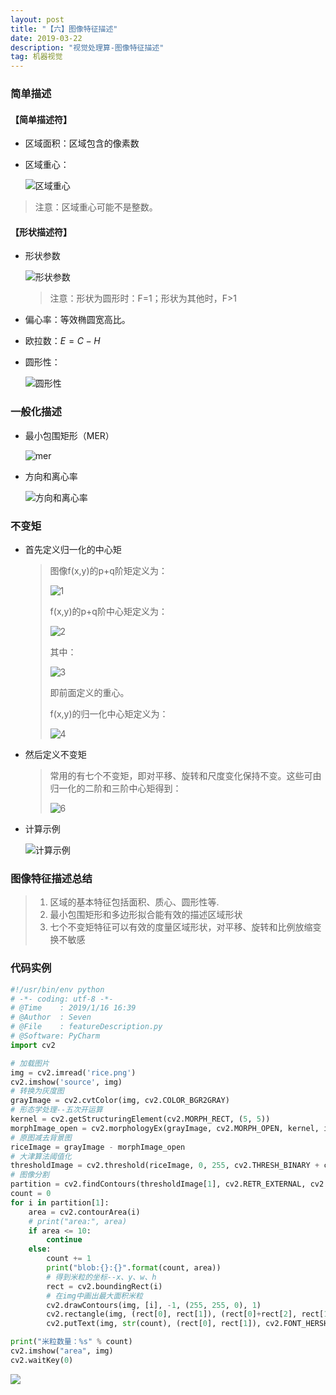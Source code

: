 ```yaml
---
layout: post
title: "【六】图像特征描述"
date: 2019-03-22
description: "视觉处理算-图像特征描述"
tag: 机器视觉
---
```


### 简单描述

#### 【简单描述符】

- 区域面积：区域包含的像素数

- 区域重心：

  ![区域重心](https://eveseven.oss-cn-shanghai.aliyuncs.com/20190116161656.png)

> 注意：区域重心可能不是整数。

#### 【形状描述符】

- 形状参数

  ![形状参数](https://eveseven.oss-cn-shanghai.aliyuncs.com/20190116161905.png)

  > 注意：形状为圆形时：F=1；形状为其他时，F>1

- 偏心率：等效椭圆宽高比。

- 欧拉数：$E = C-H$

- 圆形性：

  ![圆形性](https://eveseven.oss-cn-shanghai.aliyuncs.com/20190116162134.png)

### 一般化描述

- 最小包围矩形（MER）

  ![mer](https://eveseven.oss-cn-shanghai.aliyuncs.com/20190116162239.png)

- 方向和离心率

  ![方向和离心率](https://eveseven.oss-cn-shanghai.aliyuncs.com/20190116162315.png)

### 不变矩

- 首先定义归一化的中心矩

  > 图像f(x,y)的p+q阶矩定义为：
  >
  > ![1](https://eveseven.oss-cn-shanghai.aliyuncs.com/20190116162435.png)
  >
  > f(x,y)的p+q阶中心矩定义为：
  >
  > ![2](https://eveseven.oss-cn-shanghai.aliyuncs.com/20190116162502.png)
  >
  > 其中：
  >
  > ![3](https://eveseven.oss-cn-shanghai.aliyuncs.com/20190116162528.png)
  >
  > 即前面定义的重心。
  >
  > f(x,y)的归一化中心矩定义为：
  >
  > ![4](https://eveseven.oss-cn-shanghai.aliyuncs.com/20190116162603.png)

- 然后定义不变矩

  > 常用的有七个不变矩，即对平移、旋转和尺度变化保持不变。这些可由归一化的二阶和三阶中心矩得到：
  >
  > ![6](https://eveseven.oss-cn-shanghai.aliyuncs.com/20190116162647.png)

- 计算示例

  ![计算示例](https://eveseven.oss-cn-shanghai.aliyuncs.com/20190116162804.png)



### 图像特征描述总结

> 1. 区域的基本特征包括面积、质心、圆形性等.
> 2. 最小包围矩形和多边形拟合能有效的描述区域形状
> 3. 七个不变矩特征可以有效的度量区域形状，对平移、旋转和比例放缩变换不敏感

### 代码实例

```python
#!/usr/bin/env python
# -*- coding: utf-8 -*-
# @Time    : 2019/1/16 16:39
# @Author  : Seven
# @File    : featureDescription.py
# @Software: PyCharm
import cv2

# 加载图片
img = cv2.imread('rice.png')
cv2.imshow('source', img)
# 转换为灰度图
grayImage = cv2.cvtColor(img, cv2.COLOR_BGR2GRAY)
# 形态学处理--五次开运算
kernel = cv2.getStructuringElement(cv2.MORPH_RECT, (5, 5))
morphImage_open = cv2.morphologyEx(grayImage, cv2.MORPH_OPEN, kernel, iterations=5)
# 原图减去背景图
riceImage = grayImage - morphImage_open
# 大津算法阈值化
thresholdImage = cv2.threshold(riceImage, 0, 255, cv2.THRESH_BINARY + cv2.THRESH_OTSU)
# 图像分割
partition = cv2.findContours(thresholdImage[1], cv2.RETR_EXTERNAL, cv2.CHAIN_APPROX_SIMPLE)
count = 0
for i in partition[1]:
    area = cv2.contourArea(i)
    # print("area:", area)
    if area <= 10:
        continue
    else:
        count += 1
        print("blob:{}:{}".format(count, area))
        # 得到米粒的坐标--x、y、w、h
        rect = cv2.boundingRect(i)
        # 在img中画出最大面积米粒
        cv2.drawContours(img, [i], -1, (255, 255, 0), 1)
        cv2.rectangle(img, (rect[0], rect[1]), (rect[0]+rect[2], rect[1]+rect[3]),  (0, 0, 255), 1)
        cv2.putText(img, str(count), (rect[0], rect[1]), cv2.FONT_HERSHEY_PLAIN, 0.5, (0, 255, 0))

print("米粒数量：%s" % count)
cv2.imshow("area", img)
cv2.waitKey(0)
```

![](https://eveseven.oss-cn-shanghai.aliyuncs.com/20190322212743.png)

